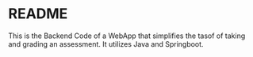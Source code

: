 # README #

This is the Backend Code of a WebApp that simplifies the tasof of taking and grading an assessment. It utilizes Java and Springboot. 
